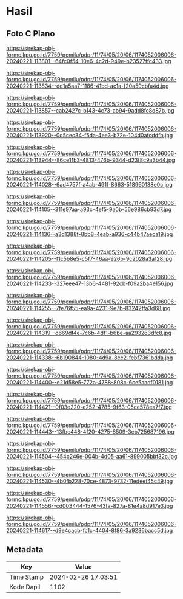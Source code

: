 # Hasil

## Foto C Plano

https://sirekap-obj-formc.kpu.go.id/7759/pemilu/pdpr/11/74/05/20/06/1174052006006-20240221-113801--64fc0f54-10e6-4c2d-949e-b23527ffc433.jpg

https://sirekap-obj-formc.kpu.go.id/7759/pemilu/pdpr/11/74/05/20/06/1174052006006-20240221-113834--dd1a5aa7-1186-41bd-ac1a-f20a59cbfa4d.jpg

https://sirekap-obj-formc.kpu.go.id/7759/pemilu/pdpr/11/74/05/20/06/1174052006006-20240221-113857--cab2427c-b143-4c73-ab94-9add8fc8d87b.jpg

https://sirekap-obj-formc.kpu.go.id/7759/pemilu/pdpr/11/74/05/20/06/1174052006006-20240221-113920--0d5cec34-f5da-4ee3-b72e-104d0afcddfb.jpg

https://sirekap-obj-formc.kpu.go.id/7759/pemilu/pdpr/11/74/05/20/06/1174052006006-20240221-113944--86ce11b3-4813-476b-9344-d23f8c9a3b44.jpg

https://sirekap-obj-formc.kpu.go.id/7759/pemilu/pdpr/11/74/05/20/06/1174052006006-20240221-114028--6ad4757f-a4ab-491f-8663-518960138e0c.jpg

https://sirekap-obj-formc.kpu.go.id/7759/pemilu/pdpr/11/74/05/20/06/1174052006006-20240221-114105--311e97aa-a93c-4ef5-9a0b-56e986cb93d7.jpg

https://sirekap-obj-formc.kpu.go.id/7759/pemilu/pdpr/11/74/05/20/06/1174052006006-20240221-114136--a3d1388f-8bb8-4eab-a936-c44b47aeca19.jpg

https://sirekap-obj-formc.kpu.go.id/7759/pemilu/pdpr/11/74/05/20/06/1174052006006-20240221-114205--f1c5b8e5-c5f7-46aa-926b-9c2028a3a128.jpg

https://sirekap-obj-formc.kpu.go.id/7759/pemilu/pdpr/11/74/05/20/06/1174052006006-20240221-114233--327eee47-13b6-4481-92cb-f09a2ba4e156.jpg

https://sirekap-obj-formc.kpu.go.id/7759/pemilu/pdpr/11/74/05/20/06/1174052006006-20240221-114255--7fe76f55-ea9a-4231-9e7b-83242ffa3d68.jpg

https://sirekap-obj-formc.kpu.go.id/7759/pemilu/pdpr/11/74/05/20/06/1174052006006-20240221-114319--d669df4e-7c6b-4df1-b6be-aa293263dfc8.jpg

https://sirekap-obj-formc.kpu.go.id/7759/pemilu/pdpr/11/74/05/20/06/1174052006006-20240221-114338--6b190844-1080-4d9a-8cc2-febf7361bdda.jpg

https://sirekap-obj-formc.kpu.go.id/7759/pemilu/pdpr/11/74/05/20/06/1174052006006-20240221-114400--e21d58e5-772a-4788-808c-6ce5aadf0181.jpg

https://sirekap-obj-formc.kpu.go.id/7759/pemilu/pdpr/11/74/05/20/06/1174052006006-20240221-114421--0f03e220-e252-4785-9f63-05ce578ea7f7.jpg

https://sirekap-obj-formc.kpu.go.id/7759/pemilu/pdpr/11/74/05/20/06/1174052006006-20240221-114443--13fbc448-4f20-4275-8509-3cb725687196.jpg

https://sirekap-obj-formc.kpu.go.id/7759/pemilu/pdpr/11/74/05/20/06/1174052006006-20240221-114504--454c246e-004b-4d05-aa61-899005bbf32c.jpg

https://sirekap-obj-formc.kpu.go.id/7759/pemilu/pdpr/11/74/05/20/06/1174052006006-20240221-114530--4b0fb228-70ce-4873-9732-11edeef45c49.jpg

https://sirekap-obj-formc.kpu.go.id/7759/pemilu/pdpr/11/74/05/20/06/1174052006006-20240221-114556--cd003444-1576-43fa-827a-81e4a8d917e3.jpg

https://sirekap-obj-formc.kpu.go.id/7759/pemilu/pdpr/11/74/05/20/06/1174052006006-20240221-114617--d9e4cacb-fc1c-4404-8f86-3a9236bacc5d.jpg


## Metadata

| Key        | Value               |
| ---------- | ------------------- |
| Time Stamp | 2024-02-26 17:03:51 |
| Kode Dapil | 1102                |



